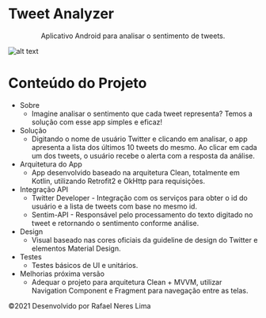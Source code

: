 # Tweet Analyzer 

<p align="center">Aplicativo Android para analisar o sentimento de tweets.</p>

![alt text](https://github.com/rafanereslima/TweetAnalyzer.Android/blob/main/tweet_analyzer_screens.png)

Conteúdo do Projeto
=================
<!--ts-->
   * Sobre
      * Imagine analisar o sentimento que cada tweet representa? Temos a solução com esse app simples e eficaz!
   * Solução
      * Digitando o nome de usuário Twitter e clicando em analisar, o app apresenta a lista dos últimos 10 tweets do mesmo. Ao clicar em cada um dos tweets, o usuário recebe o alerta com a resposta da análise.
   * Arquitetura do App
      * App desenvolvido baseado na arquitetura Clean, totalmente em Kotlin, utilizando Retrofit2 e OkHttp para requisições.
   * Integração API
      * Twitter Developer - Integração com os serviços para obter o id do usuário e a lista de tweets com base no mesmo id.
      * Sentim-API - Responsável pelo processamento do texto digitado no tweet e retornando o sentimento conforme análise.
   * Design
      * Visual baseado nas cores oficiais da guideline de design do Twitter e elementos Material Design.
   * Testes
      * Testes básicos de UI e unitários.
   * Melhorias próxima versão
      * Adequar o projeto para arquitetura Clean + MVVM, utilizar Navigation Component e Fragment para navegação entre as telas.
<!--te-->

©2021 Desenvolvido por Rafael Neres Lima

